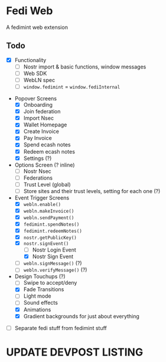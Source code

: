 # Fedi Web

A fedimint web extension

## Todo
- [x] Functionality
    - [ ] Nostr import & basic functions, window messages
    - [ ] Web SDK
    - [ ] WebLN spec
    - [ ] `window.fedimint` = `window.fediInternal`
- Popover Screens
    - [x] Onboarding
    - [x] Join federation
    - [x] Import Nsec
    - [x] Wallet Homepage
    - [x] Create Invoice
    - [x] Pay Invoice
    - [x] Spend ecash notes
    - [x] Redeem ecash notes
    - [x] Settings (?)
- Options Screen (? inline)
    - [ ] Nostr Nsec
    - [ ] Federations
    - [ ] Trust Level (global)
    - [ ] Store sites and their trust levels, setting for each one (?)
- Event Trigger Screens
    - [x] `webln.enable()`
    - [x] `webln.makeInvoice()`
    - [x] `webln.sendPayment()`
    - [x] `fedimint.spendNotes()`
    - [x] `fedimint.redeemNotes()`
    - [x] `nostr.getPublicKey()`
    - [x] `nostr.signEvent()`
        - [ ] Nostr Login Event
        - [x] Nostr Sign Event
    - [ ] `webln.signMessage()` (?)
    - [ ] `webln.verifyMessage()` (?)
- Design Touchups (?)
    - [ ] Swipe to accept/deny
    - [x] Fade Transitions
    - [ ] Light mode
    - [ ] Sound effects
    - [x] Animations
    - [x] Gradient backgrounds for just about everything

- [ ] Separate fedi stuff from fedimint stuff

# UPDATE DEVPOST LISTING
